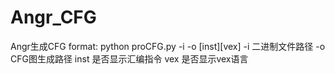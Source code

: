 # Angr_CFG
Angr生成CFG
format: python proCFG.py -i <inputfile> -o <outputfile> [inst][vex]
-i 二进制文件路径
-o CFG图生成路径
inst 是否显示汇编指令
vex 是否显示vex语言

